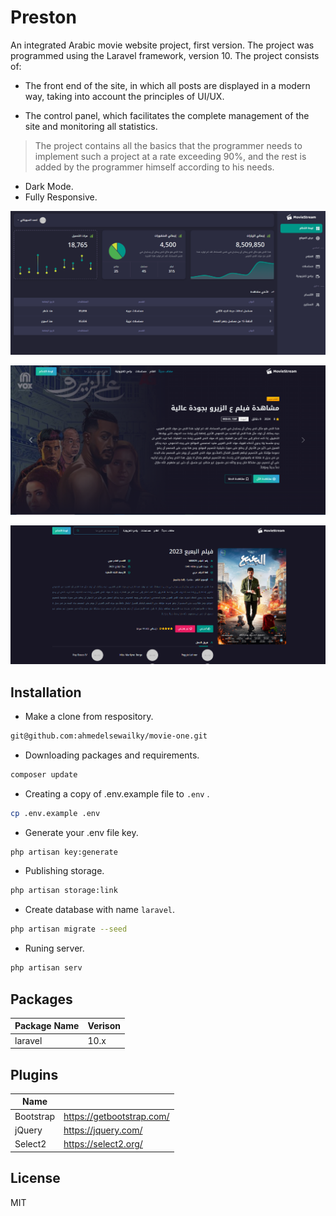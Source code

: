 # Preston

An integrated Arabic movie website project, first version. The project was programmed using the Laravel framework, version 10.
The project consists of:
- The front end of the site, in which all posts are displayed in a modern way, taking into account the principles of UI/UX.

- The control panel, which facilitates the complete management of the site and monitoring all statistics.

> The project contains all the basics that the programmer needs to implement such a project at a rate exceeding 90%, and the rest is added by the programmer himself according to his needs.

- Dark Mode.
- Fully Responsive.

![alt text](https://github.com/ahmedelsewailky/movie-one/blob/master/public/screenshots/screen_dashboard.PNG?raw=true)

![alt text](https://github.com/ahmedelsewailky/movie-one/blob/master/public/screenshots/screen_website.PNG?raw=true) 

![alt text](https://github.com/ahmedelsewailky/movie-one/blob/master/public/screenshots/screen_single.PNG?raw=true)

## Installation
- Make a clone from respository.
```bash
git@github.com:ahmedelsewailky/movie-one.git
```
- Downloading packages and requirements.
```bash
composer update
```
- Creating a copy of .env.example file to `.env` .
```bash
cp .env.example .env
```
- Generate your .env file key.
```bash
php artisan key:generate
```
- Publishing storage.
```bash
php artisan storage:link
```
- Create database with name `laravel`.
```bash
php artisan migrate --seed
```
- Runing server.
```bash
php artisan serv
```

## Packages

| Package Name | Verison |
| ------------ | ------- |
|laravel|10.x|


## Plugins

| Name |   |
| ---- | - |
|Bootstrap|https://getbootstrap.com/|
|jQuery|https://jquery.com/|
|Select2|https://select2.org/|

## License
MIT
